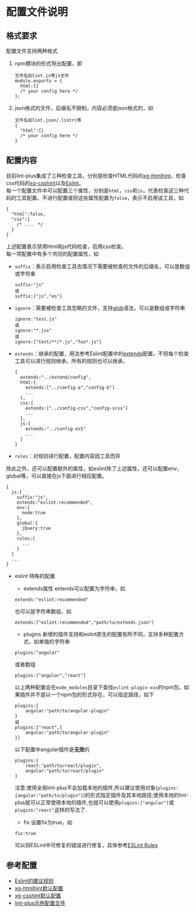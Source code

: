 # 配置文件说明
## 格式要求
配置文件支持两种格式  

1. npm模块的形式导出配置，即

	```
	文件名如lint.js等js文件
	module.exports = {
	  html:{}
	  /* your config here */
	};
	```
2. json格式的文件，后缀名不限制，内容必须是json格式的，如

	```
	文件名如lint.json/.lintrc等
	{
	  "html":{}
	  /* your config here */
	}
	```

## 配置内容
目前lint-plus集成了三种检查工具，分别是检查HTML代码的[xg-htmlhint](http://github.com/y8n/xg-htmlhint)，检查css代码的[xg-csshint](http://github.com/xgfe/xg-csshint)以及[Eslint](http://eslint.org)。  
每一个配置文件中可以配置三个属性，分别是`html`，`css`和`js`，代表检查这三种代码的工具配置。不进行配置或将这些属性配置为`false`，表示不启用该工具，如

```
{
  "html":false,
  "css":{
    /* .... */
  }
}
```	
上述配置表示禁用html和js代码检查，启用css检查。  
每一项配置中有多个共同的配置属性，如  

- `suffix`：表示启用检查工具去情况下需要被检查的文件的后缀名，可以是数组或字符串
	
	```
	suffix:"js"
	或
	suffix:["js","es"]
	```	
- `ignore`：需要被检查工具忽略的文件，支持[glob](https://github.com/isaacs/node-glob)语法，可以是数组或字符串

	```
	ignore:"test.js"
	或
	ignore:"*.jsx"
	或
	ignore:["test/**/*.js","foo*.js"]
	```
- `extends`：继承的配置，用法参考Eslint配置中的[extends](http://eslint.org/docs/user-guide/configuring#extending-configuration-files)配置，不但每个检查工具可以进行规则继承，所有的规则也可以继承。

	```
	{
	  extends:"../extend/config",
	  html:{
		extends:["../config-a","config-b"]
		...
	  },
	  css:{
	    extends:["../config-css","config-scss"]
		...
	  },
	  js:{
	    extends:"../config-es5"
		...
	  }
	}
	```
- `rules`：对规则进行配置，配置内容因工具而异  

除此之外，还可以配置额外的属性，如eslint除了上述属性，还可以配置env，global等，可以直接在js下面进行相应配置。

```
{
  js:{
    suffix:"js",
    extends:"eslint:recommended",
    env:{
      node:true
    },
    global:{
      jQuery:true
    },
    rules:{
      ... 
    }
  }
  ...
}
```
- eslint 特殊的配置
	- extends属性
	extends可以配置为字符串，如

	```
	extends:"eslint:recommended"
	```
	也可以是字符串数组，如
	
	```
	extends:["eslint:recommended","path/to/extends.json"]
	```
	- plugins
	新增的插件支持和eslint原生的配置有所不同，支持多种配置方式，如单独的字符串
	
	```
	plugins:"angular"
	```
	或者数组

	```
	plugins:["angular","react"]
	```
	以上两种配置会在`node_modules`目录下查找`eslint-plugin-xxx`的npm包，如果插件并不是以一个npm包的形式存在，可以指定路径，如下
	
	```
	plugins:{
		angular:"path/to/angular-plugin"
	}
	或
	plugins:["react",{
		angular:"path/to/angular-plugin"
	}]
	```
	以下配置中angular插件是**无效**的

	```
	plugins:{
		react:"path/to/react/plugin",
		angular:"path/to/react/plugin"
	}
	```
	注意:使用全局lint-plus不会加载本地的插件,所以建议使用对象(`plugins:{angular:"path/to/plugin"}`)的形式指定插件及其本地路径;使用本地的lint-plus就可以正常使用本地的插件,也就可以使用`plugins:["angular"]`或`plugins:"react"`这样的写法了.
	
	- fix
	设置fix为true，如
	
	```
	fix:true
	```
	可以将ESLint中可修复的错误进行修复，具体参考[ESLint Rules](http://eslint.org/docs/rules/)
	
	
	

## 参考配置
- [Eslint的建议规则](https://github.com/xgfe/lint-plus/blob/master/conf/eslint.json)
- [xg-htmlhint默认配置](https://github.com/y8n/xg-htmlhint/blob/master/.htmlhintrc)
- [xg-csshint默认配置](https://github.com/xgfe/xg-csshint/blob/master/src/config.js)
- [lint-plus示例配置文件](https://github.com/xgfe/lint-plus/blob/master/lint.js)